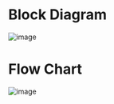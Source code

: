 # Block Diagram
![image](https://user-images.githubusercontent.com/101259618/168269071-71540ec3-46fa-49bc-90bc-1447e3757190.png)


# Flow Chart
![image](https://user-images.githubusercontent.com/101259618/168267376-c4d84117-8845-4164-9b90-15654539f413.png)

